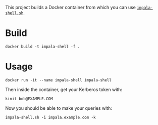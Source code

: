 This project builds a Docker container from which you can use [`impala-shell.sh`](https://impala.apache.org/docs/build/html/topics/impala_impala_shell.html).

# Build

    docker build -t impala-shell -f .

# Usage

    docker run -it --name impala-shell impala-shell

Then inside the container, get your Kerberos token with:

    kinit bob@EXAMPLE.COM

Now you should be able to make your queries with:

    impala-shell.sh -i impala.example.com -k
